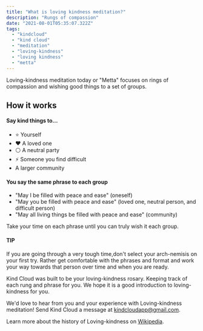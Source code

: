 ```yaml
---
title: "What is loving kindness meditation?"
description: "Rungs of compassion"
date: "2021-08-01T05:35:07.322Z"
tags:
  - "kindcloud"
  - "kind cloud"
  - "meditation"
  - "loving-kindness"
  - "loving kindness"
  - "metta"
---
```


Loving-kindness meditation today or "Metta" focuses on rings of compassion and wishing good things to a set of groups.

## How it works

#### Say kind things to...

- ⭐️ Yourself
- ❤️ A loved one
- ⚪️ A neutral party
- ⚡️ Someone you find difficult
- A larger community

#### You say the same phrase to each group

- "May I be filled with peace and ease" (oneself)
- "May you be filled with peace and ease" (loved one, neutral person, and difficult person)
- "May all living things be filled with peace and ease" (community)

Take your time on each phrase until you can truly wish it each group.

#### TIP

If you are going through a very tough time,don't select your arch-nemisis on your first try. Rather get comfortable with the phrases and format and work your way towards that person over time and when you are ready.

Kind Cloud was built to be your loving-kindness rosary. Keeping track of each rung and phrase for you. We hope it is a good introduction to loving-kindness for you.

We'd love to hear from you and your experience with Loving-kindness meditation!
Send Kind Cloud a message at kindcloudapp@gmail.com.

Learn more about the history of Loving-kindness on [Wikipedia](https://en.wikipedia.org/wiki/Maitr%C4%AB).
